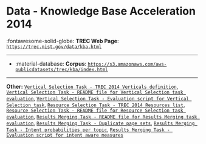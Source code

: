 # Data - Knowledge Base Acceleration 2014 

:fontawesome-solid-globe: **TREC Web Page**: [`https://trec.nist.gov/data/kba.html`](https://trec.nist.gov/data/kba.html)

---

- :material-database: **Corpus**: [`https://s3.amazonaws.com/aws-publicdatasets/trec/kba/index.html`](https://s3.amazonaws.com/aws-publicdatasets/trec/kba/index.html)


---

**Other:** [`Vertical Selection Task - TREC 2014 Verticals definition`](https://trec.nist.gov/data/federated/2014/verticals_fedweb2014.txt), [`Vertical Selection Task - README file for Vertical Selection task evaluation`](https://trec.nist.gov/data/federated/2014/README-VS.txt), [`Vertical Selection Task - Evaluation script for Vertical Selection task`](https://trec.nist.gov/data/federated/2014/evalVS.pl), [`Resource Selection Task - TREC 2014 Resources list`](https://trec.nist.gov/data/federated/2014/resources_fedweb2014.txt), [`Resource Selection Task - README file for Resource Selection task evaluation`](https://trec.nist.gov/data/federated/2014/README-RS.txt), [`Results Merging Task - README file for Results Merging task evaluation`](https://trec.nist.gov/data/federated/2014/README-RM.txt), [`Results Merging Task - Duplicate page sets`](https://trec.nist.gov/data/federated/2014/merging-duplicates.txt), [`Results Merging Task - Intent probabilities per topic`](https://trec.nist.gov/data/federated/2014/fedweb-50test-vr4rm.txt), [`Results Merging Task - Evaluation script for intent aware measures`](https://trec.nist.gov/data/federated/2014/calc-nDCG-IA.py)
